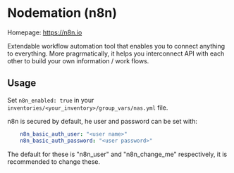 # Nodemation (n8n)

Homepage: <https://n8n.io>

Extendable workflow automation tool that enables you to connect anything to everything. More pragrmatically, it helps you interconnect API with each other to build your own information / work flows.

## Usage

Set `n8n_enabled: true` in your `inventories/<your_inventory>/group_vars/nas.yml` file.

n8n is secured by default, he user and password can be set with:

```yaml
    n8n_basic_auth_user: "<user name>"
    n8n_basic_auth_password: "<user password>"
```

The default for these is "n8n_user" and "n8n_change_me" respectively, it is recommended to change these.
